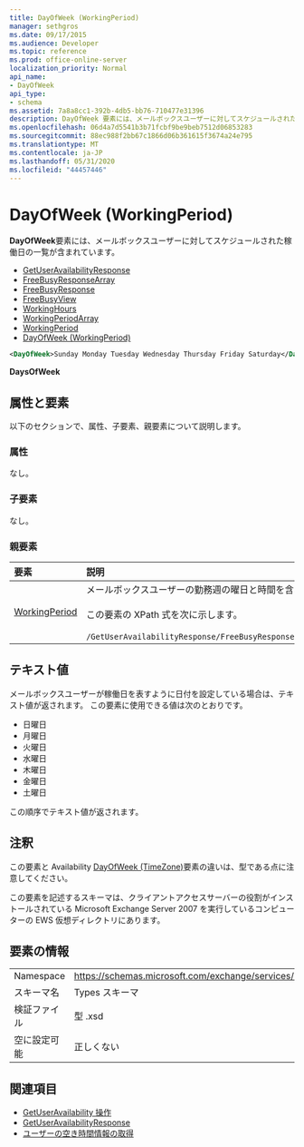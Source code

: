 ```yaml
---
title: DayOfWeek (WorkingPeriod)
manager: sethgros
ms.date: 09/17/2015
ms.audience: Developer
ms.topic: reference
ms.prod: office-online-server
localization_priority: Normal
api_name:
- DayOfWeek
api_type:
- schema
ms.assetid: 7a8a8cc1-392b-4db5-bb76-710477e31396
description: DayOfWeek 要素には、メールボックスユーザーに対してスケジュールされた稼働日の一覧が含まれています。
ms.openlocfilehash: 06d4a7d5541b3b71fcbf9be9beb7512d06853283
ms.sourcegitcommit: 88ec988f2bb67c1866d06b361615f3674a24e795
ms.translationtype: MT
ms.contentlocale: ja-JP
ms.lasthandoff: 05/31/2020
ms.locfileid: "44457446"
---
```

# <a name="dayofweek-workingperiod"></a>DayOfWeek (WorkingPeriod)

**DayOfWeek**要素には、メールボックスユーザーに対してスケジュールされた稼働日の一覧が含まれています。 
  
- [GetUserAvailabilityResponse](getuseravailabilityresponse.md)  
- [FreeBusyResponseArray](freebusyresponsearray.md)  
- [FreeBusyResponse](freebusyresponse.md)  
- [FreeBusyView](freebusyview.md)  
- [WorkingHours](workinghours-ex15websvcsotherref.md)  
- [WorkingPeriodArray](workingperiodarray.md) 
- [WorkingPeriod](workingperiod.md)  
- [DayOfWeek (WorkingPeriod)](dayofweek-workingperiod.md)
  
```xml
<DayOfWeek>Sunday Monday Tuesday Wednesday Thursday Friday Saturday</DayOfWeek>
```

**DaysOfWeek**

## <a name="attributes-and-elements"></a>属性と要素

以下のセクションで、属性、子要素、親要素について説明します。
  
### <a name="attributes"></a>属性

なし。
  
### <a name="child-elements"></a>子要素

なし。
  
### <a name="parent-elements"></a>親要素

|**要素**|**説明**|
|:-----|:-----|
|[WorkingPeriod](workingperiod.md) <br/> |メールボックスユーザーの勤務週の曜日と時間を含みます。<br/><br/>この要素の XPath 式を次に示します。<br/><br/>`/GetUserAvailabilityResponse/FreeBusyResponseArray/FreeBusyResponse/FreeBusyView/WorkingHours/WorkingPeriodArray/WorkingPeriod[i[` <br/> |
   
## <a name="text-value"></a>テキスト値

メールボックスユーザーが稼働日を表すように日付を設定している場合は、テキスト値が返されます。 この要素に使用できる値は次のとおりです。
  
- 日曜日    
- 月曜日    
- 火曜日    
- 水曜日    
- 木曜日    
- 金曜日    
- 土曜日 
    
この順序でテキスト値が返されます。
  
## <a name="remarks"></a>注釈

この要素と Availability [DayOfWeek (TimeZone)](dayofweek-timezone.md)要素の違いは、型である点に注意してください。 
  
この要素を記述するスキーマは、クライアントアクセスサーバーの役割がインストールされている Microsoft Exchange Server 2007 を実行しているコンピューターの EWS 仮想ディレクトリにあります。
  
## <a name="element-information"></a>要素の情報

|||
|:-----|:-----|
|Namespace  <br/> |https://schemas.microsoft.com/exchange/services/2006/types  <br/> |
|スキーマ名  <br/> |Types スキーマ  <br/> |
|検証ファイル  <br/> |型 .xsd  <br/> |
|空に設定可能  <br/> |正しくない  <br/> |
   
## <a name="see-also"></a>関連項目

- [GetUserAvailability 操作](getuseravailability-operation.md)  
- [GetUserAvailabilityResponse](getuseravailabilityresponse.md)
- [ユーザーの空き時間情報の取得](https://msdn.microsoft.com/library/d4133fcb-9b0f-4e6b-aadf-a389da83516a%28Office.15%29.aspx)

